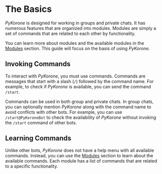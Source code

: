 # The Basics

_PyKorone_ is designed for working in groups and private chats. It has numerous features that are organized into modules. Modules are simply a set of commands that are related to each other by functionality.

You can learn more about modules and the available modules in the [Modules](/modules/index) section. This guide will focus on the basis of using _PyKorone_.

## Invoking Commands

To interact with _PyKorone_, you must use commands. Commands are messages that start with a slash (`/`) followed by the command name. For example, to check if _PyKorone_ is available, you can send the command `/start`.

Commands can be used in both group and private chats. In group chats, you can optionally mention _PyKorone_ along with the command name to avoid conflicts with other bots. For example, you can use `/start@PyKoroneBot` to check the availability of _PyKorone_ without invoking the `/start` command of other bots.

## Learning Commands

Unlike other bots, _PyKorone_ does not have a help menu with all available commands. Instead, you can use the [Modules](/modules/index) section to learn about the available commands. Each module has a list of commands that are related to a specific functionality.
